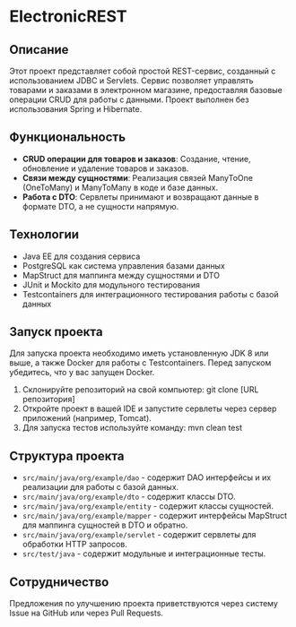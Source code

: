 # ElectronicREST

## Описание
Этот проект представляет собой простой REST-сервис, созданный с использованием JDBC и Servlets. Сервис позволяет управлять товарами и заказами в электронном магазине, предоставляя базовые операции CRUD для работы с данными. Проект выполнен без использования Spring и Hibernate.

## Функциональность
- **CRUD операции для товаров и заказов**: Создание, чтение, обновление и удаление товаров и заказов.
- **Связи между сущностями**: Реализация связей ManyToOne (OneToMany) и ManyToMany в коде и базе данных.
- **Работа с DTO**: Сервлеты принимают и возвращают данные в формате DTO, а не сущности напрямую.

## Технологии
- Java EE для создания сервиса
- PostgreSQL как система управления базами данных
- MapStruct для маппинга между сущностями и DTO
- JUnit и Mockito для модульного тестирования
- Testcontainers для интеграционного тестирования работы с базой данных

## Запуск проекта
Для запуска проекта необходимо иметь установленную JDK 8 или выше, а также Docker для работы с Testcontainers. Перед запуском убедитесь, что у вас запущен Docker.

1. Склонируйте репозиторий на свой компьютер: git clone [URL репозитория]
2. Откройте проект в вашей IDE и запустите сервлеты через сервер приложений (например, Tomcat).
3. Для запуска тестов используйте команду: mvn clean test

## Структура проекта
- `src/main/java/org/example/dao` - содержит DAO интерфейсы и их реализации для работы с базой данных.
- `src/main/java/org/example/dto` - содержит классы DTO.
- `src/main/java/org/example/entity` - содержит классы сущностей.
- `src/main/java/org/example/mapper` - содержит интерфейсы MapStruct для маппинга сущностей в DTO и обратно.
- `src/main/java/org/example/servlet` - содержит сервлеты для обработки HTTP запросов.
- `src/test/java` - содержит модульные и интеграционные тесты.

## Сотрудничество
Предложения по улучшению проекта приветствуются через систему Issue на GitHub или через Pull Requests.


